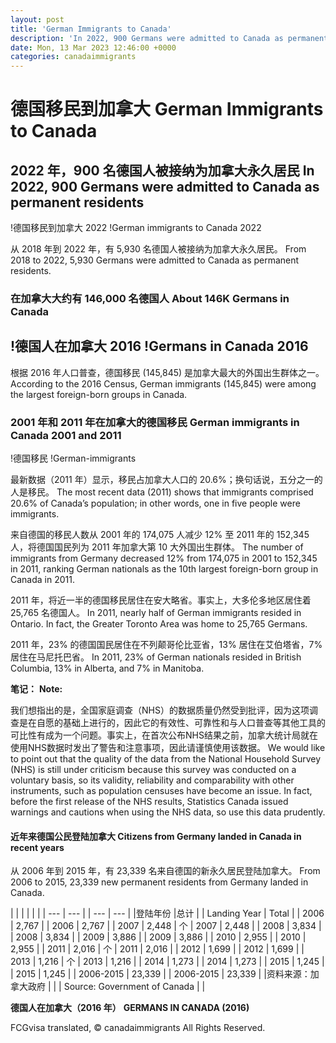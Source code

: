 ```yaml
---
layout: post
title: 'German Immigrants to Canada'
description: 'In 2022, 900 Germans were admitted to Canada as permanent residents From 2018 to 2022, 5,930 Germans were admitted to...'
date: Mon, 13 Mar 2023 12:46:00 +0000
categories: canadaimmigrants
---
```


# 德国移民到加拿大	German Immigrants to Canada
	
## 2022 年，900 名德国人被接纳为加拿大永久居民	In 2022, 900 Germans were admitted to Canada as permanent residents
	
!德国移民到加拿大 2022	!German immigrants to Canada 2022
	
从 2018 年到 2022 年，有 5,930 名德国人被接纳为加拿大永久居民。	From 2018 to 2022, 5,930 Germans were admitted to Canada as permanent residents.
	
### 在加拿大大约有 146,000 名德国人	About 146K Germans in Canada
	
## !德国人在加拿大 2016	!Germans in Canada 2016
	
根据 2016 年人口普查，德国移民 (145,845) 是加拿大最大的外国出生群体之一。	According to the 2016 Census, German immigrants (145,845) were among the largest foreign-born groups in Canada.
	
### 2001 年和 2011 年在加拿大的德国移民	German immigrants in Canada 2001 and 2011
	
!德国移民	!German-immigrants
	
最新数据（2011 年）显示，移民占加拿大人口的 20.6%；换句话说，五分之一的人是移民。	The most recent data (2011) shows that immigrants comprised 20.6% of Canada’s population; in other words, one in five people were immigrants.
	
来自德国的移民人数从 2001 年的 174,075 人减少 12% 至 2011 年的 152,345 人，将德国国民列为 2011 年加拿大第 10 大外国出生群体。	The number of immigrants from Germany decreased 12% from 174,075 in 2001 to 152,345 in 2011, ranking German nationals as the 10th largest foreign-born group in Canada in 2011.
	
2011 年，将近一半的德国移民居住在安大略省。事实上，大多伦多地区居住着 25,765 名德国人。	In 2011, nearly half of German immigrants resided in Ontario. In fact, the Greater Toronto Area was home to 25,765 Germans.
	
2011 年，23% 的德国国民居住在不列颠哥伦比亚省，13% 居住在艾伯塔省，7% 居住在马尼托巴省。	In 2011, 23% of German nationals resided in British Columbia, 13% in Alberta, and 7% in Manitoba.
	
**笔记：**	**Note:**
	
我们想指出的是，全国家庭调查（NHS）的数据质量仍然受到批评，因为这项调查是在自愿的基础上进行的，因此它的有效性、可靠性和与人口普查等其他工具的可比性有成为一个问题。事实上，在首次公布NHS结果之前，加拿大统计局就在使用NHS数据时发出了警告和注意事项，因此请谨慎使用该数据。	We would like to point out that the quality of the data from the National Household Survey (NHS) is still under criticism because this survey was conducted on a voluntary basis, so its validity, reliability and comparability with other instruments, such as population censuses have become an issue. In fact, before the first release of the NHS results, Statistics Canada issued warnings and cautions when using the NHS data, so use this data prudently.
	
#### 近年来德国公民登陆加拿大	Citizens from Germany landed in Canada in recent years
	
从 2006 年到 2015 年，有 23,339 名来自德国的新永久居民登陆加拿大。	From 2006 to 2015, 23,339 new permanent residents from Germany landed in Canada.
	
| | |	|     |     |
| --- | --- |	| --- | --- |
|登陆年份 |总计 |	| Landing Year | Total |
| 2006 | 2,767 |	| 2006 | 2,767 |
| 2007 | 2,448 | 个	| 2007 | 2,448 |
| 2008 | 3,834 |	| 2008 | 3,834 |
| 2009 | 3,886 |	| 2009 | 3,886 |
| 2010 | 2,955 |	| 2010 | 2,955 |
| 2011 | 2,016 | 个	| 2011 | 2,016 |
| 2012 | 1,699 |	| 2012 | 1,699 |
| 2013 | 1,216 | 个	| 2013 | 1,216 |
| 2014 | 1,273 |	| 2014 | 1,273 |
| 2015 | 1,245 |	| 2015 | 1,245 |
| 2006-2015 | 23,339 |	| 2006-2015 | 23,339 |
|资料来源：加拿大政府 | |	| Source: Government of Canada |     |
	
**德国人在加拿大（2016 年）**	**GERMANS IN CANADA (2016)**

FCGvisa translated, © canadaimmigrants All Rights Reserved.
